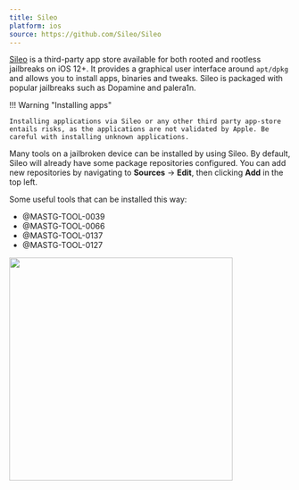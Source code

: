 ```yaml
---
title: Sileo
platform: ios
source: https://github.com/Sileo/Sileo
---
```


[Sileo](https://getsileo.app) is a third-party app store available for both rooted and rootless jailbreaks on iOS 12+. It provides a graphical user interface around `apt/dpkg` and allows you to install apps, binaries and tweaks. Sileo is packaged with popular jailbreaks such as Dopamine and palera1n.

!!! Warning "Installing apps"

    Installing applications via Sileo or any other third party app-store entails risks, as the applications are not validated by Apple. Be careful with installing unknown applications.

Many tools on a jailbroken device can be installed by using Sileo. By default, Sileo will already have some package repositories configured. You can add new repositories by navigating to **Sources** -> **Edit**, then clicking **Add** in the top left.

Some useful tools that can be installed this way:

- @MASTG-TOOL-0039
- @MASTG-TOOL-0066
- @MASTG-TOOL-0137
- @MASTG-TOOL-0127

<img src="Images/Tools/TOOL-0064-Sileo.png" width="400px" />
